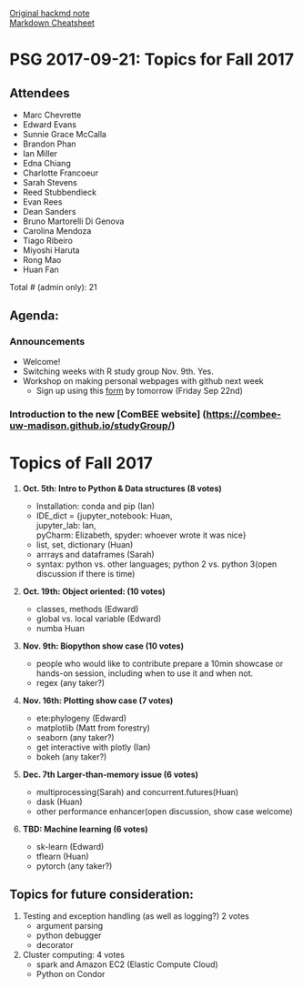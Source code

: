 [Original hackmd note](
https://hackmd.io/CwQwHAzAZgnFCsBaeBGAplRwBGAGCiMAxiiogOwBMAJmiNvSDDNkA===#)  
[Markdown Cheatsheet](https://guides.github.com/pdfs/markdown-cheatsheet-online.pdf)
# PSG 2017-09-21: Topics for Fall 2017
## Attendees 
* Marc Chevrette
* Edward Evans
* Sunnie Grace McCalla
* Brandon Phan
* Ian Miller
* Edna Chiang
* Charlotte Francoeur
* Sarah Stevens
* Reed Stubbendieck
* Evan Rees
* Dean Sanders
* Bruno Martorelli Di Genova
* Carolina Mendoza
* Tiago Ribeiro
* Miyoshi Haruta
* Rong Mao
* Huan Fan

Total # (admin only): 21

## Agenda:
### Announcements
- Welcome!
- Switching weeks with R study group Nov. 9th. Yes.
- Workshop on making personal webpages with github next week
    - Sign up using this [form](https://docs.google.com/forms/d/e/1FAIpQLScgpHk36CS1yiiXbM-MfpVknj1eCxcEvXjPy72X1lHNCJ_wMg/viewform) by tomorrow (Friday Sep 22nd)

### Introduction to the new [ComBEE website] (https://combee-uw-madison.github.io/studyGroup/)

# Topics of Fall 2017
1. __Oct. 5th: Intro to Python & Data structures (8 votes)__  
    - Installation: conda and pip (Ian)
    - IDE_dict = {jupyter\_notebook: Huan,  
     				 jupyter\_lab: Ian,  
     				 pyCharm: Elizabeth,
     				 spyder: whoever wrote it was nice}
    - list, set, dictionary (Huan)
    - arrrays and dataframes (Sarah)
    - syntax: python vs. other languages; python 2 vs. python 3(open discussion if there is time)

2. __Oct. 19th: Object oriented: (10 votes)__
    - classes, methods (Edward)
    - global vs. local variable (Edward)
    - numba Huan
3. __Nov. 9th: Biopython show case (10 votes)__   
    - people who would like to contribute prepare a 10min showcase or hands-on session, including when to use it and when not.
    - regex (any taker?)
4. __Nov. 16th: Plotting show case (7 votes)__ 
    - ete:phylogeny (Edward)
    - matplotlib (Matt from forestry)
    - seaborn (any taker?)
    - get interactive with plotly (Ian)
    - bokeh (any taker?)
5. __Dec. 7th Larger-than-memory issue (6 votes)__
	- multiprocessing(Sarah) and concurrent.futures(Huan)
	- dask (Huan)
	- other performance enhancer(open discussion, show case welcome)
	
6. __TBD: Machine learning (6 votes)__  
	- sk-learn (Edward)
	- tflearn (Huan)
	- pytorch (any taker?)

## Topics for future consideration: 


1. Testing and exception handling (as well as logging?) 2 votes
    - argument parsing
    - python debugger 
    - decorator
2. Cluster computing: 4 votes
	- spark and Amazon EC2 (Elastic Compute Cloud)
	- Python on Condor








